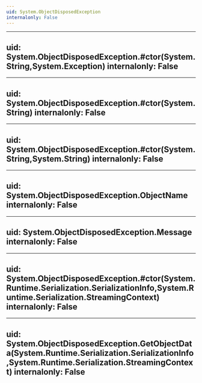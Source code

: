 ```yaml
---
uid: System.ObjectDisposedException
internalonly: False
---
```


---
uid: System.ObjectDisposedException.#ctor(System.String,System.Exception)
internalonly: False
---

---
uid: System.ObjectDisposedException.#ctor(System.String)
internalonly: False
---

---
uid: System.ObjectDisposedException.#ctor(System.String,System.String)
internalonly: False
---

---
uid: System.ObjectDisposedException.ObjectName
internalonly: False
---

---
uid: System.ObjectDisposedException.Message
internalonly: False
---

---
uid: System.ObjectDisposedException.#ctor(System.Runtime.Serialization.SerializationInfo,System.Runtime.Serialization.StreamingContext)
internalonly: False
---

---
uid: System.ObjectDisposedException.GetObjectData(System.Runtime.Serialization.SerializationInfo,System.Runtime.Serialization.StreamingContext)
internalonly: False
---
